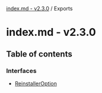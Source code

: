 [index.md - v2.3.0](README.md) / Exports

# index.md - v2.3.0

## Table of contents

### Interfaces

- [ReinstallerOption](interfaces/ReinstallerOption.md)
